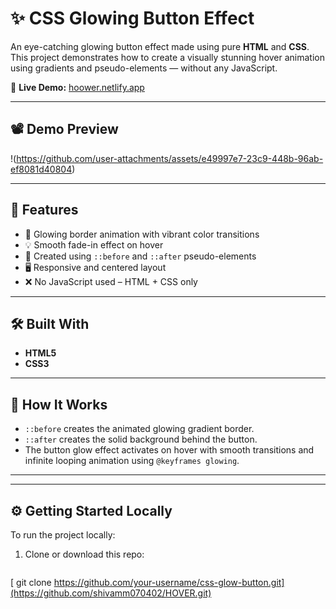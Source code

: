 # ✨ CSS Glowing Button Effect

An eye-catching glowing button effect made using pure **HTML** and **CSS**. This project demonstrates how to create a visually stunning hover animation using gradients and pseudo-elements — without any JavaScript.

🔗 **Live Demo:** [hoower.netlify.app](https://hoower.netlify.app)

---

## 📽️ Demo Preview

!(https://github.com/user-attachments/assets/e49997e7-23c9-448b-96ab-ef8081d40804)

---

## 🚀 Features

- 🌈 Glowing border animation with vibrant color transitions
- 💡 Smooth fade-in effect on hover
- 🧩 Created using `::before` and `::after` pseudo-elements
- 🖥️ Responsive and centered layout
- ❌ No JavaScript used – HTML + CSS only

---

## 🛠️ Built With

- **HTML5**
- **CSS3**

---

## 🧠 How It Works

- `::before` creates the animated glowing gradient border.
- `::after` creates the solid background behind the button.
- The button glow effect activates on hover with smooth transitions and infinite looping animation using `@keyframes glowing`.

---


---

## ⚙️ Getting Started Locally

To run the project locally:

1. Clone or download this repo:
   ```bash
  [ git clone https://github.com/your-username/css-glow-button.git](https://github.com/shivamm070402/HOVER.git)
